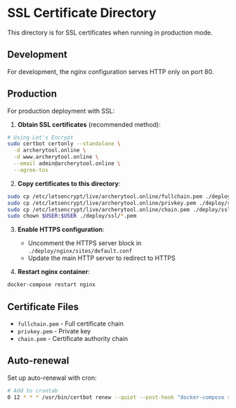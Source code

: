 # SSL Certificate Directory

This directory is for SSL certificates when running in production mode.

## Development

For development, the nginx configuration serves HTTP only on port 80.

## Production

For production deployment with SSL:

1. **Obtain SSL certificates** (recommended method):
```bash
# Using Let's Encrypt
sudo certbot certonly --standalone \
  -d archerytool.online \
  -d www.archerytool.online \
  --email admin@archerytool.online \
  --agree-tos
```

2. **Copy certificates to this directory**:
```bash
sudo cp /etc/letsencrypt/live/archerytool.online/fullchain.pem ./deploy/ssl/
sudo cp /etc/letsencrypt/live/archerytool.online/privkey.pem ./deploy/ssl/
sudo cp /etc/letsencrypt/live/archerytool.online/chain.pem ./deploy/ssl/
sudo chown $USER:$USER ./deploy/ssl/*.pem
```

3. **Enable HTTPS configuration**:
   - Uncomment the HTTPS server block in `./deploy/nginx/sites/default.conf`
   - Update the main HTTP server to redirect to HTTPS

4. **Restart nginx container**:
```bash
docker-compose restart nginx
```

## Certificate Files

- `fullchain.pem` - Full certificate chain
- `privkey.pem` - Private key
- `chain.pem` - Certificate authority chain

## Auto-renewal

Set up auto-renewal with cron:
```bash
# Add to crontab
0 12 * * * /usr/bin/certbot renew --quiet --post-hook "docker-compose restart nginx"
```